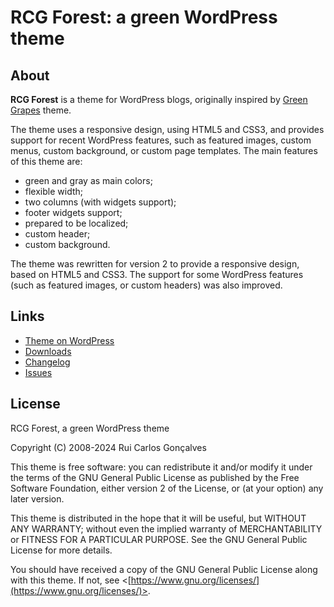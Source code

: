 # RCG Forest: a green WordPress theme

## About
**RCG Forest** is a theme for WordPress blogs, originally inspired by [Green Grapes](http://themes.rock-kitty.net/green-grapes/) theme.

The theme uses a responsive design, using HTML5 and CSS3, and provides support for recent WordPress features, such as featured images, custom menus, custom background, or custom page templates.
The main features of this theme are:
- green and gray as main colors;
- flexible width;
- two columns (with widgets support);
- footer widgets support;
- prepared to be localized;
- custom header;
- custom background.

The theme was rewritten for version 2 to provide a responsive design, based on HTML5 and CSS3. The support for some WordPress features (such as featured images, or custom headers) was also improved.


## Links
- [Theme on WordPress](https://wordpress.org/themes/rcg-forest/)
- [Downloads](https://github.com/rcgoncalves/rcg-forest/releases/latest)
- [Changelog](https://github.com/rcgoncalves/rcg-forest/blob/master/CHANGELOG.md)
- [Issues](https://github.com/rcgoncalves/rcg-forest/issues)


## License
RCG Forest, a green WordPress theme

Copyright (C) 2008-2024 Rui Carlos Gonçalves

This theme is free software: you can redistribute it and/or modify it under the terms of the GNU General Public License as published by the Free Software Foundation, either version 2 of the License, or (at your option) any later version.

This theme is distributed in the hope that it will be useful, but WITHOUT ANY WARRANTY; without even the implied warranty of MERCHANTABILITY or FITNESS FOR A PARTICULAR PURPOSE.
See the GNU General Public License for more details.

You should have received a copy of the GNU General Public License along with this theme.
If not, see <[https://www.gnu.org/licenses/](https://www.gnu.org/licenses/)>.
